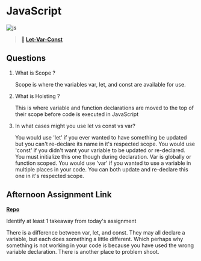 # JavaScript

![js](https://bcw.blob.core.windows.net/public/img/courses/js.gif)

> **📖 [Let-Var-Const](https://codeworksacademy.com/fs-student-guide/resources/wk2/01-Let-Var-Const)**

## Questions

1. What is Scope ?

    Scope is where the variables var, let, and const are available for use. 

2. What is Hoisting ?

    This is where variable and function declarations are moved to the top of their scope before code is executed in JavaScript

3. In what cases might you use let vs const vs var?

    You would use 'let' if you ever wanted to have something be updated but you can't re-declare its name in it's respected scope. 
    You would use 'const' if you didn't want your variable to be updated or re-declared. You must initialize this one though during declaration.
    Var is globally or function scoped. You would use 'var' if you wanted to use a variable in multiple places in your code. You can both update and re-declare this one in it's respected scope.

## Afternoon Assignment Link

**[Repo](https://github.com/autumnlay/<ASSIGNMENT_REPO>)**

Identify at least 1 takeaway from today's assignment

There is a difference between var, let, and const. They may all declare a variable, but each does something a little different. Which perhaps why something is not working in your code is because you have used the wrong variable declaration. There is another place to problem shoot. 
